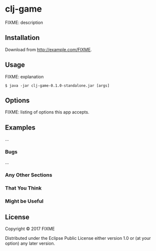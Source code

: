 # clj-game

FIXME: description

## Installation

Download from http://example.com/FIXME.

## Usage

FIXME: explanation

    $ java -jar clj-game-0.1.0-standalone.jar [args]

## Options

FIXME: listing of options this app accepts.

## Examples

...

### Bugs

...

### Any Other Sections
### That You Think
### Might be Useful

## License

Copyright © 2017 FIXME

Distributed under the Eclipse Public License either version 1.0 or (at
your option) any later version.
